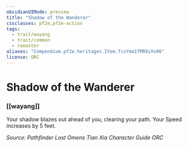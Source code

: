 ```yaml
---
obsidianUIMode: preview
title: "Shadow of the Wanderer"
cssclasses: pf2e,pf2e-action
tags:
  - trait/wayang
  - trait/common
  - remaster
aliases: "Compendium.pf2e.heritages.Item.fcsYmaIfMR9iXv06"
license: ORC
---
```

# Shadow of the Wanderer

### [[wayang]]






Your shadow blazes out ahead of you, clearing your path. Your Speed increases by 5 feet.

*Source: Pathfinder Lost Omens Tian Xia Character Guide*
*ORC*